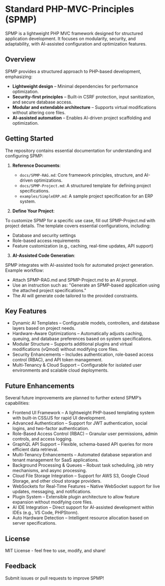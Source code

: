 # Standard PHP-MVC-Principles (SPMP)

SPMP is a lightweight PHP MVC framework designed for structured application development. It focuses on modularity, security, and adaptability, with AI-assisted configuration and optimization features.

## Overview
SPMP provides a structured approach to PHP-based development, emphasizing:
- **Lightweight design** – Minimal dependencies for performance optimization.
- **Security-first principles** – Built-in CSRF protection, input sanitization, and secure database access.
- **Modular and extendable architecture** – Supports virtual modifications without altering core files.
- **AI-assisted automation** – Enables AI-driven project scaffolding and optimization.

## Getting Started
The repository contains essential documentation for understanding and configuring SPMP:
1. **Reference Documents**:
   - `docs/SPMP-RAG.md`: Core framework principles, structure, and AI-driven optimizations.
   - `docs/SPMP-Project.md`: A structured template for defining project specifications.
   - `examples/SimpleERP.md`: A sample project specification for an ERP system.

2. **Define Your Project**:

To customize SPMP for a specific use case, fill out SPMP-Project.md with project details. The template covers essential configurations, including:

   - Database and security settings
   - Role-based access requirements
   - Feature customization (e.g., caching, real-time updates, API support)

3. **AI-Assisted Code Generation**:

SPMP integrates with AI-assisted tools for automated project generation. Example workflow:

   - Attach SPMP-RAG.md and SPMP-Project.md to an AI prompt.
   - Use an instruction such as: "Generate an SPMP-based application using the attached project specifications."
   - The AI will generate code tailored to the provided constraints.

## Key Features

- Dynamic AI Templates – Configurable models, controllers, and database layers based on project needs.
- Hardware-Aware Optimizations – Automatically adjusts caching, queuing, and database preferences based on system specifications.
- Modular Structure – Supports additional plugins and virtual modifications (vQmod) without modifying core files.
- Security Enhancements – Includes authentication, role-based access control (RBAC), and API token management.
- Multi-Tenancy & Cloud Support – Configurable for isolated user environments and scalable cloud deployments.

## Future Enhancements

Several future improvements are planned to further extend SPMP’s capabilities:

- Frontend UI Framework – A lightweight PHP-based templating system with built-in CSS/JS for rapid UI development.
- Advanced Authentication – Support for JWT authentication, social logins, and two-factor authentication.
- Role-Based Access Control (RBAC) – Granular user permissions, admin controls, and access logging.
- GraphQL API Support – Flexible, schema-based API queries for more efficient data retrieval.
- Multi-Tenancy Enhancements – Automated database separation and tenant management for SaaS applications.
- Background Processing & Queues – Robust task scheduling, job retry mechanisms, and async processing.
- Cloud File Storage Integration – Support for AWS S3, Google Cloud Storage, and other cloud storage providers.
- WebSockets for Real-Time Features – Native WebSocket support for live updates, messaging, and notifications.
- Plugin System – Extensible plugin architecture to allow feature expansion without modifying core files.
- AI IDE Integration – Direct support for AI-assisted development within IDEs (e.g., VS Code, PHPStorm).
- Auto Hardware Detection – Intelligent resource allocation based on server specifications.

## License
MIT License - feel free to use, modify, and share!

## Feedback
Submit issues or pull requests to improve SPMP!
